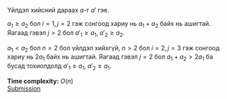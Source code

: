Үйлдэл хийсний дараах $a$-г $`a'`$ гэе.

$a_1 \ge a_2$ бол $i=1,j=2$ гэж сонгоод хариу нь $a_1+a_2$  байх нь ашигтай. Яагаад гэвэл $j>2$ бол $`a'_1 \ge a_1,\;a'_2 \ge a_2`$.

$a_1<a_2$ бол $n=2$ бол үйлдэл хийхгүй, $n>2$ бол $i=2,j=3$ гэж сонгоод хариу нь $2a_1$ байх нь ашигтай. Яагаад гэвэл $j=2$ бол $a_1+a_2 > 2a_1$ ба бусад тохиолдолд $`a'_1 \ge a_1,\;a'_2 \ge a_1`$.

**Time complexity:** $O(n)$\
[Submission](https://codeforces.com/contest/2124/submission/327749128)